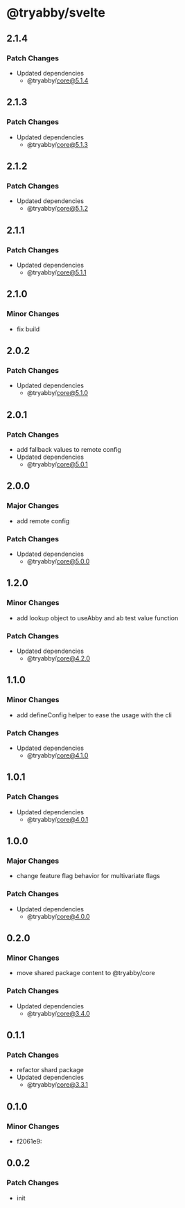 # @tryabby/svelte

## 2.1.4

### Patch Changes

- Updated dependencies
  - @tryabby/core@5.1.4

## 2.1.3

### Patch Changes

- Updated dependencies
  - @tryabby/core@5.1.3

## 2.1.2

### Patch Changes

- Updated dependencies
  - @tryabby/core@5.1.2

## 2.1.1

### Patch Changes

- Updated dependencies
  - @tryabby/core@5.1.1

## 2.1.0

### Minor Changes

- fix build

## 2.0.2

### Patch Changes

- Updated dependencies
  - @tryabby/core@5.1.0

## 2.0.1

### Patch Changes

- add fallback values to remote config
- Updated dependencies
  - @tryabby/core@5.0.1

## 2.0.0

### Major Changes

- add remote config

### Patch Changes

- Updated dependencies
  - @tryabby/core@5.0.0

## 1.2.0

### Minor Changes

- add lookup object to useAbby and ab test value function

### Patch Changes

- Updated dependencies
  - @tryabby/core@4.2.0

## 1.1.0

### Minor Changes

- add defineConfig helper to ease the usage with the cli

### Patch Changes

- Updated dependencies
  - @tryabby/core@4.1.0

## 1.0.1

### Patch Changes

- Updated dependencies
  - @tryabby/core@4.0.1

## 1.0.0

### Major Changes

- change feature flag behavior for multivariate flags

### Patch Changes

- Updated dependencies
  - @tryabby/core@4.0.0

## 0.2.0

### Minor Changes

- move shared package content to @tryabby/core

### Patch Changes

- Updated dependencies
  - @tryabby/core@3.4.0

## 0.1.1

### Patch Changes

- refactor shard package
- Updated dependencies
  - @tryabby/core@3.3.1

## 0.1.0

### Minor Changes

- f2061e9:

## 0.0.2

### Patch Changes

- init
